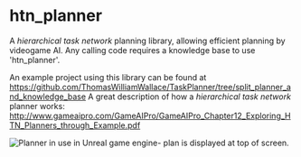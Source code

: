 # htn_planner

A *hierarchical task network* planning library, allowing efficient planning by videogame AI.
Any calling code requires a knowledge base to use 'htn_planner'.

An example project using this library can be found at https://github.com/ThomasWilliamWallace/TaskPlanner/tree/split_planner_and_knowledge_base
A great description of how a *hierarchical task network* planner works: http://www.gameaipro.com/GameAIPro/GameAIPro_Chapter12_Exploring_HTN_Planners_through_Example.pdf

![Planner in use in Unreal game engine- plan is displayed at top of screen.](Plan_unreal_screenshot.PNG)
